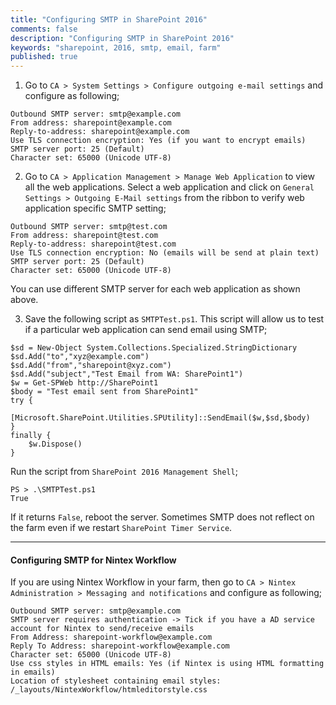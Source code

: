 ```yaml
---
title: "Configuring SMTP in SharePoint 2016"
comments: false
description: "Configuring SMTP in SharePoint 2016"
keywords: "sharepoint, 2016, smtp, email, farm"
published: true
---
```

1. Go to `CA > System Settings > Configure outgoing e-mail settings` and configure as following;  
```
Outbound SMTP server: smtp@example.com
From address: sharepoint@example.com
Reply-to-address: sharepoint@example.com
Use TLS connection encryption: Yes (if you want to encrypt emails)
SMTP server port: 25 (Default)
Character set: 65000 (Unicode UTF-8)
```

2. Go to `CA > Application Management > Manage Web Application` to view all the web applications. Select a web application and click on `General Settings > Outgoing E-Mail settings` from the ribbon to verify web application specific SMTP setting;  
```
Outbound SMTP server: smtp@test.com
From address: sharepoint@test.com
Reply-to-address: sharepoint@test.com
Use TLS connection encryption: No (emails will be send at plain text)
SMTP server port: 25 (Default)
Character set: 65000 (Unicode UTF-8)
```
You can use different SMTP server for each web application as shown above.

3. Save the following script as `SMTPTest.ps1`. This script will allow us to test if a particular web application can send email using SMTP;  
```
$sd = New-Object System.Collections.Specialized.StringDictionary
$sd.Add("to","xyz@example.com")
$sd.Add("from","sharepoint@xyz.com")
$sd.Add("subject","Test Email from WA: SharePoint1")
$w = Get-SPWeb http://SharePoint1
$body = "Test email sent from SharePoint1"
try {
    [Microsoft.SharePoint.Utilities.SPUtility]::SendEmail($w,$sd,$body)
}
finally {
    $w.Dispose()
}
```  
Run the script from `SharePoint 2016 Management Shell`;
```
PS > .\SMTPTest.ps1
True
```
If it returns `False`, reboot the server. Sometimes SMTP does not reflect on the farm even if we restart `SharePoint Timer Service`.

___

#### Configuring SMTP for Nintex Workflow
If you are using Nintex Workflow in your farm, then go to `CA > Nintex Administration > Messaging and notifications` and configure as following;
```
Outbound SMTP server: smtp@example.com
SMTP server requires authentication -> Tick if you have a AD service account for Nintex to send/receive emails
From Address: sharepoint-workflow@example.com
Reply To Address: sharepoint-workflow@example.com
Character set: 65000 (Unicode UTF-8)
Use css styles in HTML emails: Yes (if Nintex is using HTML formatting in emails)
Location of stylesheet containing email styles: /_layouts/NintexWorkflow/htmleditorstyle.css
```
